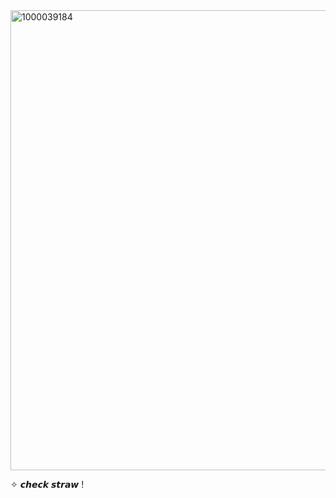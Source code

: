<img width="736" height="736" alt="1000039184" src="https://github.com/user-attachments/assets/bbc7575f-228f-457b-8189-e4eedf138db9" />






✧ 𝙘𝙝𝙚𝙘𝙠 𝙨𝙩𝙧𝙖𝙬 ! 

